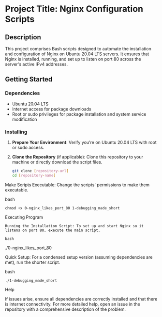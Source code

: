 # Project Title: Nginx Configuration Scripts

## Description

This project comprises Bash scripts designed to automate the installation and configuration of Nginx on Ubuntu 20.04 LTS servers. It ensures that Nginx is installed, running, and set up to listen on port 80 across the server's active IPv4 addresses.

## Getting Started

### Dependencies

- Ubuntu 20.04 LTS
- Internet access for package downloads
- Root or sudo privileges for package installation and system service modification

### Installing

1. **Prepare Your Environment**: Verify you're on Ubuntu 20.04 LTS with root or sudo access.
2. **Clone the Repository** (if applicable): Clone this repository to your machine or directly download the script files.

   ```bash
   git clone [repository-url]
   cd [repository-name]

Make Scripts Executable: Change the scripts' permissions to make them executable.

bash

    chmod +x 0-nginx_likes_port_80 1-debugging_made_short

Executing Program

    Running the Installation Script: To set up and start Nginx so it listens on port 80, execute the main script.

    bash

./0-nginx_likes_port_80

Quick Setup: For a condensed setup version (assuming dependencies are met), run the shorter script.

bash

    ./1-debugging_made_short

Help

If issues arise, ensure all dependencies are correctly installed and that there is internet connectivity. For more detailed help, open an issue in the repository with a comprehensive description of the problem.
